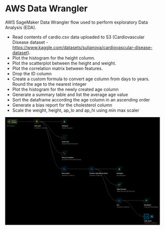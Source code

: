 # AWS Data Wrangler

AWS SageMaker Data Wrangler flow used to perform exploratory Data Analysis (EDA).

* Read contents of cardio.csv data uploaded to S3 (Cardiovascular Disease dataset - https://www.kaggle.com/datasets/sulianova/cardiovascular-disease-dataset).
* Plot the histogram for the height column.
* Plot the scatterplot between the height and weight.
* Plot the correlation matrix between features.
* Drop the ID column
* Create a custom formula to convert age column from days to years. Round the age to the nearest integer
* Plot the histogram for the newly created age column
* Generate a summary table and list the average age value
* Sort the dataframe according the age column in an ascending order 
* Generate a bias report for the cholesterol column 
* Scale the weight, height, ap_lo and ap_hi using min max scaler

![Diagram](diagram.png)